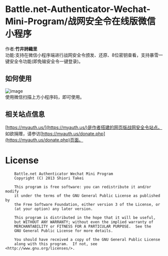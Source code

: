 # Battle.net-Authenticator-Wechat-Mini-Program/战网安全令在线版微信小程序

作者:**竹井詩織里**<br>
功能:支持在微信小程序端进行战网安全令颁发、还原、8位密钥查看，支持暴雪一键安全令功能(即免输安全令一键登录)。<br>

## 如何使用
![image](https://github.com/ymback/Battle.net-Authenticator-Wechat-Mini-Program/blob/dev/QRCODE.jpg)<br>
使用微信扫描上方小程序码，即可使用。

## 相关站点信息
[https://myauth.us/](https://myauth.us/)是作者搭建的网页版战网安全令站点。<br>
如欲捐赠，请参访[https://myauth.us/donate.php](https://myauth.us/donate.php)页面。 

# License
```text
    Battle.net Authenticator Wechat Mini Program
    Copyright (C) 2013 Shiori Takei

    This program is free software: you can redistribute it and/or modify
    it under the terms of the GNU General Public License as published by
    the Free Software Foundation, either version 3 of the License, or
    (at your option) any later version.

    This program is distributed in the hope that it will be useful,
    but WITHOUT ANY WARRANTY; without even the implied warranty of
    MERCHANTABILITY or FITNESS FOR A PARTICULAR PURPOSE.  See the
    GNU General Public License for more details.

    You should have received a copy of the GNU General Public License
    along with this program.  If not, see <http://www.gnu.org/licenses/>.
```
